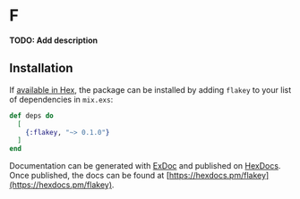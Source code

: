# F

**TODO: Add description**

## Installation

If [available in Hex](https://hex.pm/docs/publish), the package can be installed
by adding `flakey` to your list of dependencies in `mix.exs`:

```elixir
def deps do
  [
    {:flakey, "~> 0.1.0"}
  ]
end
```

Documentation can be generated with [ExDoc](https://github.com/elixir-lang/ex_doc)
and published on [HexDocs](https://hexdocs.pm). Once published, the docs can
be found at [https://hexdocs.pm/flakey](https://hexdocs.pm/flakey).

